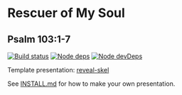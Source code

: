 # Rescuer of My Soul
## Psalm 103:1-7

[![Build status](https://api.travis-ci.com/sermons/rescue.svg)](https://travis-ci.com/github/sermons/rescue)
[![Node deps](https://david-dm.org/sermons/rescue.svg)](https://david-dm.org/sermons/rescue)
[![Node devDeps](https://david-dm.org/sermons/rescue/dev-status.svg)](https://david-dm.org/sermons/rescue?type=dev)

Template presentation: [reveal-skel](https://github.com/sermons/reveal-skel)

See [INSTALL.md](INSTALL.md)
for how to make your own presentation.

